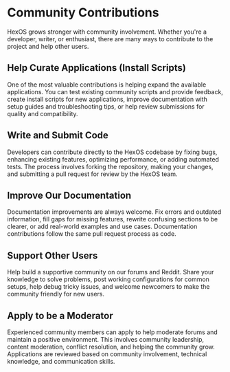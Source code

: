 # Community Contributions

HexOS grows stronger with community involvement. Whether you're a developer, writer, or enthusiast, there are many ways to contribute to the project and help other users.

## Help Curate Applications (Install Scripts)

One of the most valuable contributions is helping expand the available applications. You can test existing community scripts and provide feedback, create install scripts for new applications, improve documentation with setup guides and troubleshooting tips, or help review submissions for quality and compatibility.

## Write and Submit Code

Developers can contribute directly to the HexOS codebase by fixing bugs, enhancing existing features, optimizing performance, or adding automated tests. The process involves forking the repository, making your changes, and submitting a pull request for review by the HexOS team.

## Improve Our Documentation

Documentation improvements are always welcome. Fix errors and outdated information, fill gaps for missing features, rewrite confusing sections to be clearer, or add real-world examples and use cases. Documentation contributions follow the same pull request process as code.

## Support Other Users

Help build a supportive community on our forums and Reddit. Share your knowledge to solve problems, post working configurations for common setups, help debug tricky issues, and welcome newcomers to make the community friendly for new users.

## Apply to be a Moderator

Experienced community members can apply to help moderate forums and maintain a positive environment. This involves community leadership, content moderation, conflict resolution, and helping the community grow. Applications are reviewed based on community involvement, technical knowledge, and communication skills.